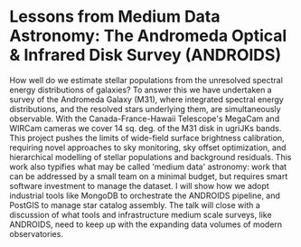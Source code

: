 # Lessons from Medium Data Astronomy: The Andromeda Optical & Infrared Disk Survey (ANDROIDS)

How well do we estimate stellar populations from the unresolved spectral energy distributions of galaxies? To answer this we have undertaken a survey of the Andromeda Galaxy (M31), where integrated spectral energy distributions, and the resolved stars underlying them, are simultaneously observable. With the Canada-France-Hawaii Telescope's MegaCam and WIRCam cameras we cover 14 sq. deg. of the M31 disk in ugriJKs bands. This project pushes the limits of wide-field surface brightness calibration, requiring novel approaches to sky monitoring, sky offset optimization, and hierarchical modelling of stellar populations and background residuals. This work also typifies what may be called 'medium data' astronomy: work that can be addressed by a small team on a minimal budget, but requires smart software investment to manage the dataset. I will show how we adopt industrial tools like MongoDB to orchestrate the ANDROIDS pipeline, and PostGIS to manage star catalog assembly. The talk will close with a discussion of what tools and infrastructure medium scale surveys, like ANDROIDS, need to keep up with the expanding data volumes of modern observatories.
